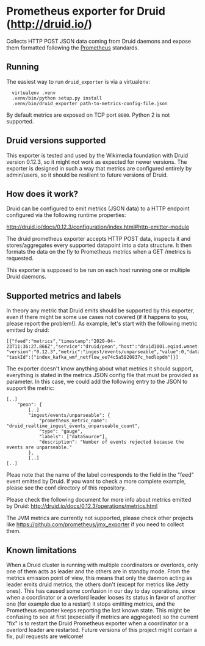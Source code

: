 # Prometheus exporter for Druid (http://druid.io/)

Collects HTTP POST JSON data coming from Druid daemons and expose them formatted
following the [Prometheus](https://prometheus.io) standards.

## Running

The easiest way to run `druid_exporter` is via a virtualenv:

```
  virtualenv .venv
  .venv/bin/python setup.py install
  .venv/bin/druid_exporter path-to-metrics-config-file.json
```

By default metrics are exposed on TCP port `8000`. Python 2 is not supported.

## Druid versions supported

This exporter is tested and used by the Wikimedia foundation with Druid version 0.12.3,
so it might not work as expected for newer versions. The exporter is designed in such a way
that metrics are configured entirely by admin/users, so it should be resilient to future
versions of Druid.

## How does it work?

Druid can be configured to emit metrics (JSON data) to a HTTP endpoint configured
via the following runtime properties:

http://druid.io/docs/0.12.3/configuration/index.html#http-emitter-module

The druid prometheus exporter accepts HTTP POST data, inspects it and stores/aggregates
every supported datapoint into a data structure. It then formats the
data on the fly to Prometheus metrics when a GET /metrics is requested.

This exporter is supposed to be run on each host running one or multiple Druid daemons.

## Supported metrics and labels

In theory any metric that Druid emits should be supported by this exporter, even if there might
be some use cases not covered (if it happens to you, please report the problem!).
As example, let's start with the following metric emitted by druid:

```
[{"feed":"metrics","timestamp":"2020-04-23T11:36:27.866Z","service":"druid/peon","host":"druid1001.eqiad.wmnet:8201",
"version":"0.12.3","metric":"ingest/events/unparseable","value":0,"dataSource":"wmf_netflow",
"taskId":["index_kafka_wmf_netflow_ee74c5a5820837c_hedlopdm"]}]
```

The exporter doesn't know anything about what metrics it should support, everything is stated
in the metrics JSON config file that must be provided as parameter. In this case, we could add the following
entry to the JSON to support the metric:

```
[..]
    "peon": {
    	[..]
        "ingest/events/unparseable": {
            "prometheus_metric_name": "druid_realtime_ingest_events_unparseable_count",
            "type": "gauge",
            "labels": ["dataSource"],
            "description": "Number of events rejected because the events are unparseable."
        },
        [..]
[..]
```

Pleae note that the name of the label corresponds to the field in the "feed" event emitted
by Druid.
If you want to check a more complete example, please see the conf directory of this repository.

Please check the following document for more info about metrics emitted by Druid:
http://druid.io/docs/0.12.3/operations/metrics.html

The JVM metrics are currently not supported, please check other projects
like https://github.com/prometheus/jmx_exporter if you need to collect them.

## Known limitations

When a Druid cluster is running with multiple coordinators or overlords,
only one of them acts as leader and the others are in standby mode. From the metrics
emission point of view, this means that only the daemon acting as leader emits druid metrics,
the others don't (except for metrics like Jetty ones). This has caused some confusion
in our day to day operations, since when a coordinator or a overlord leader looses
its status in favor of another one (for example due to a restart) it stops emitting
metrics, and the Prometheus exporter keeps reporting the last known state. This might
be confusing to see at first (expecially if metrics are aggregated) so the current
"fix" is to restart the Druid Prometheus exporter when a coordinator or a overlord
leader are restarted. Future versions of this project might contain a fix, pull
requests are welcome!

